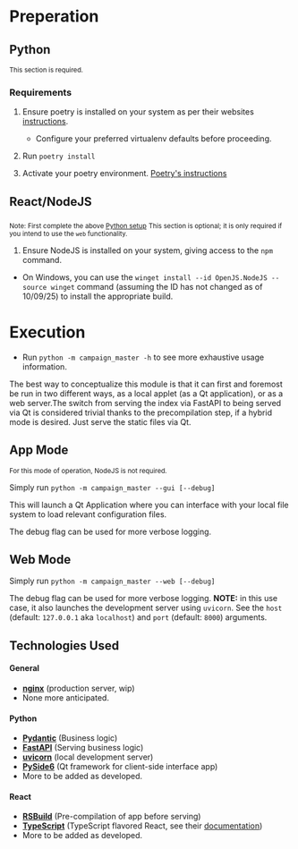 # Preperation

## Python
<sub>This section is required.</sub>

### Requirements

1. Ensure poetry is installed on your system as per their websites [instructions](https://python-poetry.org/docs/#installing-with-the-official-installer).
    - Configure your preferred virtualenv defaults before proceeding.

2. Run `poetry install`

3. Activate your poetry environment. [Poetry's instructions](https://python-poetry.org/docs/managing-environments#powershell)


## React/NodeJS
<sub>Note: First complete the above [Python setup](#python)</sub>
<sub>This section is optional; it is only required if you intend to use the `web` functionality.</sub>

1. Ensure NodeJS is installed on your system, giving access to the `npm` command.
  - On Windows, you can use the `winget install --id OpenJS.NodeJS --source winget` command (assuming the ID has not changed as of 10/09/25) to install the appropriate build.



# Execution

- Run `python -m campaign_master -h` to see more exhaustive usage information.

The best way to conceptualize this module is that it can first and foremost be run in two different ways, as a local applet (as a Qt application), or as a web server.The switch from serving the index via FastAPI to being served via Qt is considered trivial thanks to the precompilation step, if a hybrid mode is desired. Just serve the static files via Qt.

## App Mode
<sub>For this mode of operation, NodeJS is not required.</sub>

Simply run `python -m campaign_master --gui [--debug]`

This will launch a Qt Application where you can interface with your local file system to load relevant configuration files.

The debug flag can be used for more verbose logging.

## Web Mode

Simply run `python -m campaign_master --web [--debug]`

The debug flag can be used for more verbose logging.
**NOTE:** in this use case, it also launches the development server using `uvicorn`. See the `host` (default: `127.0.0.1` aka `localhost`) and `port` (default: `8000`) arguments.


## Technologies Used
#### General
  - **[nginx](https://nginx.org/)** (production server, wip)
  - None more anticipated.
#### Python
  - **[Pydantic](https://docs.pydantic.dev/latest/)** (Business logic)
  - **[FastAPI](https://fastapi.tiangolo.com/)** (Serving business logic)
  - **[uvicorn](https://uvicorn.dev/)** (local development server)
  - **[PySide6](https://doc.qt.io/qtforpython-6/)** (Qt framework for client-side interface app)
  - More to be added as developed.
#### React
  - **[RSBuild](https://rsbuild.rs/)** (Pre-compilation of app before serving)
  - **[TypeScript](https://www.typescriptlang.org/docs/handbook/react.html)** (TypeScript flavored React, see their [documentation](https://react.dev/learn/typescript))
  - More to be added as developed.

